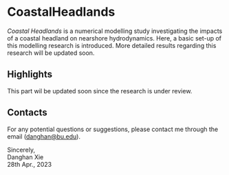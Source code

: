 # CoastalHeadlands

*Coastal Headlands* is a numerical modelling study investigating the impacts of a coastal headland on nearshore hydrodynamics. Here, a basic set-up of this modelling research is introduced. More detailed results regarding this research will be updated soon.

## Highlights
This part wil be updated soon since the research is under review.

## Contacts
For any potential questions or suggestions, please contact me through the email (danghan@bu.edu).

Sincerely,<br/>
Danghan Xie<br/>
28th Apr., 2023 
